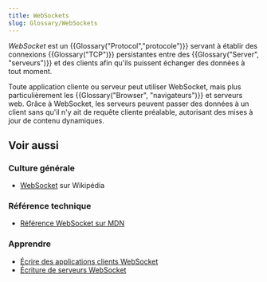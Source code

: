 ```yaml
---
title: WebSockets
slug: Glossary/WebSockets
---
```


_WebSocket_ est un {{Glossary("Protocol","protocole")}} servant à établir des connexions {{Glossary("TCP")}} persistantes entre des {{Glossary("Server", "serveurs")}} et des clients afin qu'ils puissent échanger des données à tout moment.

Toute application cliente ou serveur peut utiliser WebSocket, mais plus particulièrement les {{Glossary("Browser", "navigateurs")}} et serveurs web. Grâce à WebSocket, les serveurs peuvent passer des données à un client sans qu'il n'y ait de requête cliente préalable, autorisant des mises à jour de contenu dynamiques.

## Voir aussi

### Culture générale

- [WebSocket](https://fr.wikipedia.org/wiki/WebSocket) sur Wikipédia

### Référence technique

- [Référence WebSocket sur MDN](/fr/docs/Web/API/WebSocket)

### Apprendre

- [Écrire des applications clients WebSocket](/fr/docs/WebSockets/Writing_WebSocket_client_applications)
- [Écriture de serveurs WebSocket](/fr/docs/WebSockets/Writing_WebSocket_servers)

